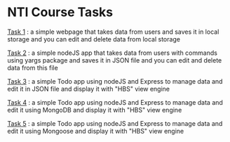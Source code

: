 # NTI Course Tasks

[Task 1](https://github.com/MinaSamirSaad/Mina-Samir_NTI-Course/tree/main/task%201) : a simple webpage that takes data from users and saves it in local storage and you can edit and delete data from local storage

[Task 2](https://github.com/MinaSamirSaad/Mina-Samir_NTI-Course/tree/main/task%202) : a simple nodeJS app that takes data from users with commands using yargs package and saves it in JSON file and you can edit and delete data from this file

[Task 3](https://github.com/MinaSamirSaad/Mina-Samir_NTI-Course/tree/main/task%203) : a simple Todo app using nodeJS and Express to manage data and edit it in JSON file and display it with "HBS" view engine

[Task 4](https://github.com/MinaSamirSaad/Mina-Samir_NTI-Course/tree/main/task%204) : a simple Todo app using nodeJS and Express to manage data and edit it using MongoDB and display it with "HBS" view engine

[Task 5](https://github.com/MinaSamirSaad/Mina-Samir_NTI-Course/tree/main/task%205) : a simple Todo app using nodeJS and Express to manage data and edit it using Mongoose and display it with "HBS" view engine
